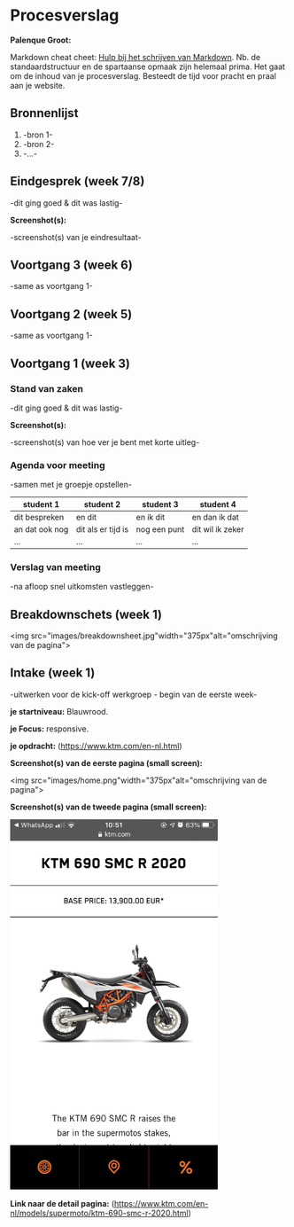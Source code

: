 # Procesverslag
**Palenque Groot:**

Markdown cheat cheet: [Hulp bij het schrijven van Markdown](https://github.com/adam-p/markdown-here/wiki/Markdown-Cheatsheet). Nb. de standaardstructuur en de spartaanse opmaak zijn helemaal prima. Het gaat om de inhoud van je procesverslag. Besteedt de tijd voor pracht en praal aan je website.



## Bronnenlijst
1. -bron 1-
2. -bron 2-
3. -...-



## Eindgesprek (week 7/8)

-dit ging goed & dit was lastig-

**Screenshot(s):**

-screenshot(s) van je eindresultaat-



## Voortgang 3 (week 6)

-same as voortgang 1-



## Voortgang 2 (week 5)

-same as voortgang 1-



## Voortgang 1 (week 3)

### Stand van zaken

-dit ging goed & dit was lastig-

**Screenshot(s):**

-screenshot(s) van hoe ver je bent met korte uitleg-

### Agenda voor meeting

-samen met je groepje opstellen-

| student 1      | student 2          | student 3    | student 4        |
| ---            | ---                | ---          | ---              |
| dit bespreken  | en dit             | en ik dit    | en dan ik dat    |
| an dat ook nog | dit als er tijd is | nog een punt | dit wil ik zeker |
| ...            | ...                | ...          | ...              |

### Verslag van meeting

-na afloop snel uitkomsten vastleggen-



## Breakdownschets (week 1)

<img src="images/breakdownsheet.jpg"width="375px"alt="omschrijving van de pagina">

## Intake (week 1)
-uitwerken voor de kick-off werkgroep - begin van de eerste week-

**je startniveau:** Blauwrood.

**je Focus:** responsive.

**je opdracht:** (https://www.ktm.com/en-nl.html)

**Screenshot(s) van de eerste pagina (small screen):**

<img src="images/home.png"width="375px"alt="omschrijving van de pagina">

**Screenshot(s) van de tweede pagina (small screen):**

<img src="images/detailpaginaKTM.PNG" width="375px" alt="omschrijving van de pagina">

**Link naar de detail pagina:** (https://www.ktm.com/en-nl/models/supermoto/ktm-690-smc-r-2020.html)
